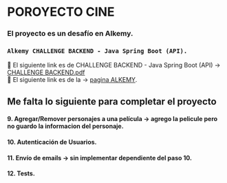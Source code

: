 # POROYECTO CINE

### El proyecto es un desafío en Alkemy.
### `Alkemy CHALLENGE BACKEND - Java Spring Boot (API).` 
🚀 El siguiente link es de CHALLENGE BACKEND - Java Spring Boot (API) -> [CHALLENGE BACKEND.pdf](https://drive.google.com/file/d/1ICHCzERR_tC9yB9crJyxVoqtNXsduOky/view?usp=sharing)  
🎯 El siguiente link es de la ->  [pagina ALKEMY](https://campus.alkemy.org/login). 

## Me falta lo siguiente para completar el proyecto
#### 9. Agregar/Remover personajes a una película -> agrego la pelicule pero no guardo la informacion del personaje.
#### 10. Autenticación de Usuarios.
#### 11. Envío de emails -> sin implementar dependiente del paso 10. 
#### 12. Tests.


